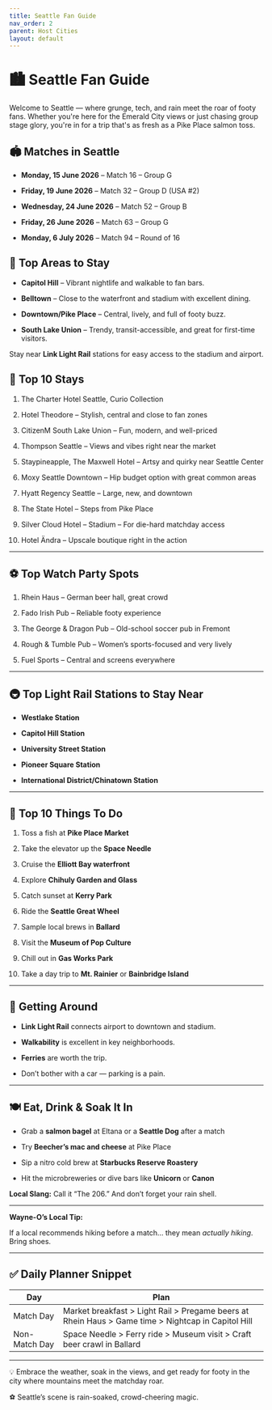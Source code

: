 ```yaml
---
title: Seattle Fan Guide
nav_order: 2
parent: Host Cities
layout: default
---
```


# 🏙️ Seattle Fan Guide

Welcome to Seattle — where grunge, tech, and rain meet the roar of footy fans. Whether you're here for the Emerald City views or just chasing group stage glory, you're in for a trip that's as fresh as a Pike Place salmon toss.

## **🏟️ Matches in Seattle**

- **Monday, 15 June 2026** – Match 16 – Group G
    
- **Friday, 19 June 2026** – Match 32 – Group D (USA #2)
    
- **Wednesday, 24 June 2026** – Match 52 – Group B
    
- **Friday, 26 June 2026** – Match 63 – Group G
    
- **Monday, 6 July 2026** – Match 94 – Round of 16
    


## **📍 Top Areas to Stay**

- **Capitol Hill** – Vibrant nightlife and walkable to fan bars.
    
- **Belltown** – Close to the waterfront and stadium with excellent dining.
    
- **Downtown/Pike Place** – Central, lively, and full of footy buzz.
    
- **South Lake Union** – Trendy, transit-accessible, and great for first-time visitors.
    

Stay near **Link Light Rail** stations for easy access to the stadium and airport.


## **🏨 Top 10 Stays**

1. The Charter Hotel Seattle, Curio Collection
    
2. Hotel Theodore – Stylish, central and close to fan zones
    
3. CitizenM South Lake Union – Fun, modern, and well-priced
    
4. Thompson Seattle – Views and vibes right near the market
    
5. Staypineapple, The Maxwell Hotel – Artsy and quirky near Seattle Center
    
6. Moxy Seattle Downtown – Hip budget option with great common areas
    
7. Hyatt Regency Seattle – Large, new, and downtown
    
8. The State Hotel – Steps from Pike Place
    
9. Silver Cloud Hotel – Stadium – For die-hard matchday access
    
10. Hotel Ändra – Upscale boutique right in the action
    

---

## **⚽ Top Watch Party Spots**

1. Rhein Haus – German beer hall, great crowd
    
2. Fado Irish Pub – Reliable footy experience
    
3. The George & Dragon Pub – Old-school soccer pub in Fremont
    
4. Rough & Tumble Pub – Women’s sports-focused and very lively
    
5. Fuel Sports – Central and screens everywhere
    

---

## **🚇 Top Light Rail Stations to Stay Near**

- **Westlake Station**
    
- **Capitol Hill Station**
    
- **University Street Station**
    
- **Pioneer Square Station**
    
- **International District/Chinatown Station**
    

---

## **🎯 Top 10 Things To Do**

1. Toss a fish at **Pike Place Market**
    
2. Take the elevator up the **Space Needle**
    
3. Cruise the **Elliott Bay waterfront**
    
4. Explore **Chihuly Garden and Glass**
    
5. Catch sunset at **Kerry Park**
    
6. Ride the **Seattle Great Wheel**
    
7. Sample local brews in **Ballard**
    
8. Visit the **Museum of Pop Culture**
    
9. Chill out in **Gas Works Park**
    
10. Take a day trip to **Mt. Rainier** or **Bainbridge Island**
    

---

## **🧭 Getting Around**

- **Link Light Rail** connects airport to downtown and stadium.
    
- **Walkability** is excellent in key neighborhoods.
    
- **Ferries** are worth the trip.
    
- Don’t bother with a car — parking is a pain.
    

---

## **🍽️ Eat, Drink & Soak It In**

- Grab a **salmon bagel** at Eltana or a **Seattle Dog** after a match
    
- Try **Beecher’s mac and cheese** at Pike Place
    
- Sip a nitro cold brew at **Starbucks Reserve Roastery**
    
- Hit the microbreweries or dive bars like **Unicorn** or **Canon**
    

**Local Slang:** Call it “The 206.” And don’t forget your rain shell.

---

**Wayne-O’s Local Tip:**

If a local recommends hiking before a match… they mean _actually hiking_. Bring shoes.

---

## **✅ Daily Planner Snippet**

|**Day**|**Plan**|
|---|---|
|Match Day|Market breakfast > Light Rail > Pregame beers at Rhein Haus > Game time > Nightcap in Capitol Hill|
|Non-Match Day|Space Needle > Ferry ride > Museum visit > Craft beer crawl in Ballard|

---

💡 Embrace the weather, soak in the views, and get ready for footy in the city where mountains meet the matchday roar.

⚽ Seattle’s scene is rain-soaked, crowd-cheering magic.